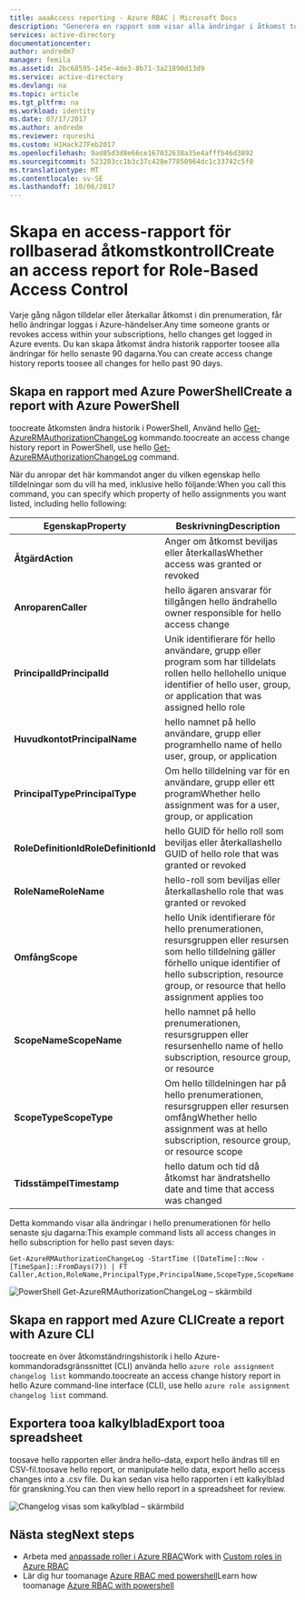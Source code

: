 ```yaml
---
title: aaaAccess reporting - Azure RBAC | Microsoft Docs
description: "Generera en rapport som visar alla ändringar i åtkomst tooyour Azure-prenumerationer med rollbaserad åtkomstkontroll över hello senaste 90 dagarna."
services: active-directory
documentationcenter: 
author: andredm7
manager: femila
ms.assetid: 2bc68595-145e-4de3-8b71-3a21890d13d9
ms.service: active-directory
ms.devlang: na
ms.topic: article
ms.tgt_pltfrm: na
ms.workload: identity
ms.date: 07/17/2017
ms.author: andredm
ms.reviewer: rqureshi
ms.custom: H1Hack27Feb2017
ms.openlocfilehash: 9ad85d3d8e66ce167032638a35e4afffb46d3892
ms.sourcegitcommit: 523283cc1b3c37c428e77850964dc1c33742c5f0
ms.translationtype: MT
ms.contentlocale: sv-SE
ms.lasthandoff: 10/06/2017
---
```

# <a name="create-an-access-report-for-role-based-access-control"></a><span data-ttu-id="4da93-103">Skapa en access-rapport för rollbaserad åtkomstkontroll</span><span class="sxs-lookup"><span data-stu-id="4da93-103">Create an access report for Role-Based Access Control</span></span>
<span data-ttu-id="4da93-104">Varje gång någon tilldelar eller återkallar åtkomst i din prenumeration, får hello ändringar loggas i Azure-händelser.</span><span class="sxs-lookup"><span data-stu-id="4da93-104">Any time someone grants or revokes access within your subscriptions, hello changes get logged in Azure events.</span></span> <span data-ttu-id="4da93-105">Du kan skapa åtkomst ändra historik rapporter toosee alla ändringar för hello senaste 90 dagarna.</span><span class="sxs-lookup"><span data-stu-id="4da93-105">You can create access change history reports toosee all changes for hello past 90 days.</span></span>

## <a name="create-a-report-with-azure-powershell"></a><span data-ttu-id="4da93-106">Skapa en rapport med Azure PowerShell</span><span class="sxs-lookup"><span data-stu-id="4da93-106">Create a report with Azure PowerShell</span></span>
<span data-ttu-id="4da93-107">toocreate åtkomsten ändra historik i PowerShell, Använd hello [Get-AzureRMAuthorizationChangeLog](/powershell/module/azurerm.resources/get-azurermauthorizationchangelog) kommando.</span><span class="sxs-lookup"><span data-stu-id="4da93-107">toocreate an access change history report in PowerShell, use hello [Get-AzureRMAuthorizationChangeLog](/powershell/module/azurerm.resources/get-azurermauthorizationchangelog) command.</span></span>

<span data-ttu-id="4da93-108">När du anropar det här kommandot anger du vilken egenskap hello tilldelningar som du vill ha med, inklusive hello följande:</span><span class="sxs-lookup"><span data-stu-id="4da93-108">When you call this command, you can specify which property of hello assignments you want listed, including hello following:</span></span>

| <span data-ttu-id="4da93-109">Egenskap</span><span class="sxs-lookup"><span data-stu-id="4da93-109">Property</span></span> | <span data-ttu-id="4da93-110">Beskrivning</span><span class="sxs-lookup"><span data-stu-id="4da93-110">Description</span></span> |
| --- | --- |
| <span data-ttu-id="4da93-111">**Åtgärd**</span><span class="sxs-lookup"><span data-stu-id="4da93-111">**Action**</span></span> |<span data-ttu-id="4da93-112">Anger om åtkomst beviljas eller återkallas</span><span class="sxs-lookup"><span data-stu-id="4da93-112">Whether access was granted or revoked</span></span> |
| <span data-ttu-id="4da93-113">**Anroparen**</span><span class="sxs-lookup"><span data-stu-id="4da93-113">**Caller**</span></span> |<span data-ttu-id="4da93-114">hello ägaren ansvarar för tillgången hello ändra</span><span class="sxs-lookup"><span data-stu-id="4da93-114">hello owner responsible for hello access change</span></span> |
| <span data-ttu-id="4da93-115">**PrincipalId**</span><span class="sxs-lookup"><span data-stu-id="4da93-115">**PrincipalId**</span></span> | <span data-ttu-id="4da93-116">Unik identifierare för hello användare, grupp eller program som har tilldelats rollen hello hello</span><span class="sxs-lookup"><span data-stu-id="4da93-116">hello unique identifier of hello user, group, or application that was assigned hello role</span></span> |
| <span data-ttu-id="4da93-117">**Huvudkontot**</span><span class="sxs-lookup"><span data-stu-id="4da93-117">**PrincipalName**</span></span> |<span data-ttu-id="4da93-118">hello namnet på hello användare, grupp eller program</span><span class="sxs-lookup"><span data-stu-id="4da93-118">hello name of hello user, group, or application</span></span> |
| <span data-ttu-id="4da93-119">**PrincipalType**</span><span class="sxs-lookup"><span data-stu-id="4da93-119">**PrincipalType**</span></span> |<span data-ttu-id="4da93-120">Om hello tilldelning var för en användare, grupp eller ett program</span><span class="sxs-lookup"><span data-stu-id="4da93-120">Whether hello assignment was for a user, group, or application</span></span> |
| <span data-ttu-id="4da93-121">**RoleDefinitionId**</span><span class="sxs-lookup"><span data-stu-id="4da93-121">**RoleDefinitionId**</span></span> |<span data-ttu-id="4da93-122">hello GUID för hello roll som beviljas eller återkallas</span><span class="sxs-lookup"><span data-stu-id="4da93-122">hello GUID of hello role that was granted or revoked</span></span> |
| <span data-ttu-id="4da93-123">**RoleName**</span><span class="sxs-lookup"><span data-stu-id="4da93-123">**RoleName**</span></span> |<span data-ttu-id="4da93-124">hello-roll som beviljas eller återkallas</span><span class="sxs-lookup"><span data-stu-id="4da93-124">hello role that was granted or revoked</span></span> |
| <span data-ttu-id="4da93-125">**Omfång**</span><span class="sxs-lookup"><span data-stu-id="4da93-125">**Scope**</span></span> | <span data-ttu-id="4da93-126">hello Unik identifierare för hello prenumerationen, resursgruppen eller resursen som hello tilldelning gäller för</span><span class="sxs-lookup"><span data-stu-id="4da93-126">hello unique identifier of hello subscription, resource group, or resource that hello assignment applies too</span></span>| 
| <span data-ttu-id="4da93-127">**ScopeName**</span><span class="sxs-lookup"><span data-stu-id="4da93-127">**ScopeName**</span></span> |<span data-ttu-id="4da93-128">hello namnet på hello prenumerationen, resursgruppen eller resursen</span><span class="sxs-lookup"><span data-stu-id="4da93-128">hello name of hello subscription, resource group, or resource</span></span> |
| <span data-ttu-id="4da93-129">**ScopeType**</span><span class="sxs-lookup"><span data-stu-id="4da93-129">**ScopeType**</span></span> |<span data-ttu-id="4da93-130">Om hello tilldelningen har på hello prenumerationen, resursgruppen eller resursen omfång</span><span class="sxs-lookup"><span data-stu-id="4da93-130">Whether hello assignment was at hello subscription, resource group, or resource scope</span></span> |
| <span data-ttu-id="4da93-131">**Tidsstämpel**</span><span class="sxs-lookup"><span data-stu-id="4da93-131">**Timestamp**</span></span> |<span data-ttu-id="4da93-132">hello datum och tid då åtkomst har ändrats</span><span class="sxs-lookup"><span data-stu-id="4da93-132">hello date and time that access was changed</span></span> |

<span data-ttu-id="4da93-133">Detta kommando visar alla ändringar i hello prenumerationen för hello senaste sju dagarna:</span><span class="sxs-lookup"><span data-stu-id="4da93-133">This example command lists all access changes in hello subscription for hello past seven days:</span></span>

```
Get-AzureRMAuthorizationChangeLog -StartTime ([DateTime]::Now - [TimeSpan]::FromDays(7)) | FT Caller,Action,RoleName,PrincipalType,PrincipalName,ScopeType,ScopeName
```

![PowerShell Get-AzureRMAuthorizationChangeLog – skärmbild](./media/role-based-access-control-configure/access-change-history.png)

## <a name="create-a-report-with-azure-cli"></a><span data-ttu-id="4da93-135">Skapa en rapport med Azure CLI</span><span class="sxs-lookup"><span data-stu-id="4da93-135">Create a report with Azure CLI</span></span>
<span data-ttu-id="4da93-136">toocreate en över åtkomständringshistorik i hello Azure-kommandoradsgränssnittet (CLI) använda hello `azure role assignment changelog list` kommando.</span><span class="sxs-lookup"><span data-stu-id="4da93-136">toocreate an access change history report in hello Azure command-line interface (CLI), use hello `azure role assignment changelog list` command.</span></span>

## <a name="export-tooa-spreadsheet"></a><span data-ttu-id="4da93-137">Exportera tooa kalkylblad</span><span class="sxs-lookup"><span data-stu-id="4da93-137">Export tooa spreadsheet</span></span>
<span data-ttu-id="4da93-138">toosave hello rapporten eller ändra hello-data, export hello ändras till en CSV-fil.</span><span class="sxs-lookup"><span data-stu-id="4da93-138">toosave hello report, or manipulate hello data, export hello access changes into a .csv file.</span></span> <span data-ttu-id="4da93-139">Du kan sedan visa hello rapporten i ett kalkylblad för granskning.</span><span class="sxs-lookup"><span data-stu-id="4da93-139">You can then view hello report in a spreadsheet for review.</span></span>

![Changelog visas som kalkylblad – skärmbild](./media/role-based-access-control-configure/change-history-spreadsheet.png)

## <a name="next-steps"></a><span data-ttu-id="4da93-141">Nästa steg</span><span class="sxs-lookup"><span data-stu-id="4da93-141">Next steps</span></span>
* <span data-ttu-id="4da93-142">Arbeta med [anpassade roller i Azure RBAC](role-based-access-control-custom-roles.md)</span><span class="sxs-lookup"><span data-stu-id="4da93-142">Work with [Custom roles in Azure RBAC](role-based-access-control-custom-roles.md)</span></span>
* <span data-ttu-id="4da93-143">Lär dig hur toomanage [Azure RBAC med powershell](role-based-access-control-manage-access-powershell.md)</span><span class="sxs-lookup"><span data-stu-id="4da93-143">Learn how toomanage [Azure RBAC with powershell](role-based-access-control-manage-access-powershell.md)</span></span>

